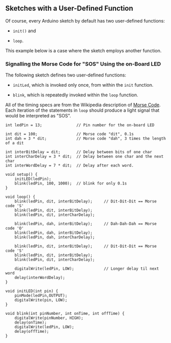 ## Sketches with a User-Defined Function ##

Of course, every Arduino sketch by default has two 
user-defined functions:

* `init()` and 

* `loop`.

This example below is a case where the sketch employs another function.

### Signalling the Morse Code for "SOS" Using the on-Board LED ###

The following sketch defines two user-defined functions:

* `initLed`, which is invoked only once, from within the `init` function.

* `blink`, which is repeatedly invoked within the `loop` function.

All of the timing specs are from the Wikipedia 
description of [Morse Code](https://wikipedia.org/wiki/Morse_code).
Each iteration of the statements in `loop` should produce a light
signal that would be interpreted as "SOS".

    int ledPin = 13;               // Pin number for the on-board LED

    int dit = 100;                 // Morse code "dit", 0.1s 
    int dah = 3 * dit;             // Morse code "dah", 3 times the length of a dit

    int interBitDelay = dit;       // Delay between bits of one char
    int interCharDelay = 3 * dit;  // Delay between one char and the next char
    int interWordDelay = 7 * dit;  // Delay after each word.
    
    void setup() {
        initLED(ledPin);
        blink(ledPin, 100, 1000);  // blink for only 0.1s
    }
    
    void loop() {
        blink(ledPin, dit, interBitDelay);     // Dit-Dit-Dit == Morse code 'S'
        blink(ledPin, dit, interBitDelay);     
        blink(ledPin, dit, interCharDelay);     

        blink(ledPin, dah, interBitDelay);     // Dah-Dah-Dah == Morse code 'O'
        blink(ledPin, dah, interBitDelay);     
        blink(ledPin, dah, interCharDelay);     

        blink(ledPin, dit, interBitDelay);     // Dit-Dit-Dit == Morse code 'S'
        blink(ledPin, dit, interBitDelay);     
        blink(ledPin, dit, interCharDelay);     

        digitalWrite(ledPin, LOW);             // Longer delay til next word
        delay(interWordDelay);
    }
    
    void initLED(int pin) {
        pinMode(ledPin,OUTPUT);
        digitalWrite(pin, LOW);
    }

    void blink(int pinNumber, int onTime, int offTime) {
        digitalWrite(pinNumber, HIGH);
        delay(onTime);
        digitalWrite(ledPin, LOW);
        delay(offTime);
    }

